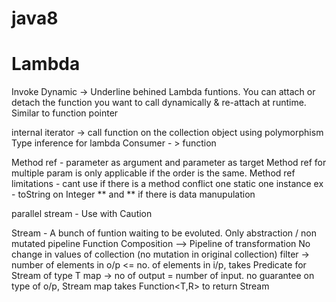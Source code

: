 # java8

<h1>Lambda</h1>

Invoke Dynamic  -> Underline behined Lambda funtions.
You can attach or detach the function you want to call dynamically & re-attach at runtime. Similar to function pointer

internal iterator -> call function on the collection object using polymorphism
Type inference for lambda
Consumer - > function 

Method ref - parameter as argument and parameter as target
Method ref for multiple param is only applicable if the order is the same.
Method ref limitations - cant use if there is a method conflict one static one instance ex - toString on Integer ** and ** if there is data manupulation

parallel stream - Use with Caution

Stream - A bunch of funtion waiting to be evoluted. Only abstraction / non mutated pipeline
Function Composition --> Pipeline of transformation
No change in values of collection (no mutation in original collection)
filter -> number of elements in o/p <= no. of elements in i/p, takes Predicate<T> for Stream of type T
map -> no of output = number of input. no guarantee on type of o/p, Stream<T> map takes Function<T,R> to return Stream<R>
 


